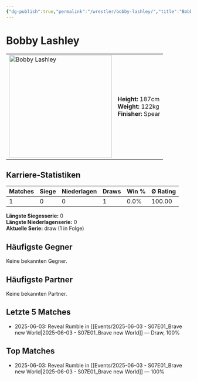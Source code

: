 ```yaml
---
{"dg-publish":true,"permalink":"/wrestler/bobby-lashley/","title":"Bobby Lashley","tags":["wrestler"],"noteIcon":""}
---
```



# Bobby Lashley

<table>
        <tr>
        <td><img src="https://github.com/CptSpaulding1980/choke-slam-wrestling/releases/download/images/Bobby_Lashley.png" width="280" alt="Bobby Lashley"></td>
        <td>
        <b>Height:</b> 187cm<br>
        <b>Weight:</b> 122kg<br>
        <b>Finisher:</b> Spear<br>
        </td>
        </tr>
        </table>
        

## Karriere-Statistiken

| Matches | Siege | Niederlagen | Draws | Win % | Ø Rating |
|---------|-------|-------------|-------|-------|-----------|
| 1 | 0 | 0 | 1 | 0.0% | 100.00 |

**Längste Siegesserie:** 0<br>**Längste Niederlagenserie:** 0<br>**Aktuelle Serie:** draw (1 in Folge)


## Häufigste Gegner
Keine bekannten Gegner.

## Häufigste Partner
Keine bekannten Partner.

## Letzte 5 Matches
- 2025-06-03: Reveal Rumble in [[Events/2025-06-03 - S07E01_Brave new World\|2025-06-03 - S07E01_Brave new World]] — Draw, 100%

## Top Matches
- 2025-06-03: Reveal Rumble in [[Events/2025-06-03 - S07E01_Brave new World\|2025-06-03 - S07E01_Brave new World]] — 100%
